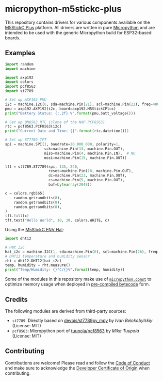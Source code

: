 # micropython-m5stickc-plus

This repository contains drivers for various components available on the
[M5StickC Plus](M5StickCPlus) platform. All drivers are written in pure
[Micropython](https://micropython.org/) and are intended to be used with the
generic Micropython build for ESP32-based boards.

[M5StickCPlus]: https://docs.m5stack.com/#/en/core/m5stickc_plus

## Examples

```python
import random
import machine

import axp192
import colors
import pcf8563
import st7789

# Set up AXP192 PMU
i2c = machine.I2C(0, sda=machine.Pin(21), scl=machine.Pin(22), freq=400000)
pmu = axp192.AXP192(i2c, board=axp192.M5StickCPlus)
print("Battery Status: {:.2f} V".format(pmu.batt_voltage()))

# Set up BM8563 RTC (clone of the NXP PCF8563)
rtc = pcf8563.PCF8563(i2c)
print("Current Date and Time: {}".format(rtc.datetime()))

# Set up ST7789 TFT
spi = machine.SPI(1, baudrate=20_000_000, polarity=1,
                  sck=machine.Pin(13, machine.Pin.OUT),
                  miso=machine.Pin(4, machine.Pin.IN),  # NC
                  mosi=machine.Pin(15, machine.Pin.OUT))

tft = st7789.ST7789(spi, 135, 240,
                    reset=machine.Pin(18, machine.Pin.OUT),
                    dc=machine.Pin(23, machine.Pin.OUT),
                    cs=machine.Pin(5, machine.Pin.OUT),
                    buf=bytearray(2048))

c = colors.rgb565(
    random.getrandbits(8),
    random.getrandbits(8),
    random.getrandbits(8),
)
tft.fill(c)
tft.text("Hello World", 10, 30, colors.WHITE, c)
```

Using the [M5StickC ENV Hat](https://m5stack.com/products/m5stickc-env-hat):

```python
import dht12

# Hat I2C
hat_i2c = machine.I2C(1, sda=machine.Pin(0), scl=machine.Pin(26), freq=400000)
# DHT12 temperature and humidity sensor
rht = dht12.DHT12(hat_i2c)
temp, humidity = rht.measure()
print("Temp/Humidity: {}°C/{}%".format(temp, humidity))
```

Some of the modules in this repository make use of [`micropython.const`](const)
to optimize memory usage when deployed in [pre-compiled bytecode](mpy) form.

[const]: http://docs.micropython.org/en/latest/library/micropython.html#micropython.const
[mpy]: http://docs.micropython.org/en/latest/reference/mpyfiles.html

## Credits

The following modules are derived from third-party sources:

  - `st7789`: Directly based on
    [devbis/st7789py_mpy](https://github.com/devbis/st7789py_mpy)
    by *Ivan Belokobylskiy* (License: MIT)
  - `pcf8563`: Micropython port of
    [tuupola/pcf8563](https://github.com/tuupola/pcf8563)
    by *Mika Tuupola* (License: MIT)

## Contributing

Contributions are welcome! Please read and follow the
[Code of Conduct](CODE_OF_CONDUCT.md) and make sure to acknowledge the
[Developer Certificate of Origin](https://developercertificate.org/) when
contributing.
